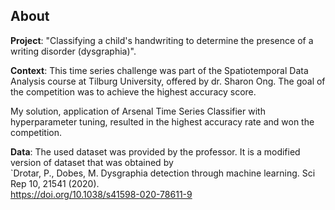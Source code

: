 ## About

**Project**: "Classifying a child's handwriting to determine the presence of a writing disorder (dysgraphia)". 

**Context**: This time series challenge was part of the Spatiotemporal Data Analysis course at Tilburg University, offered by dr. Sharon Ong. 
The goal of the competition was to achieve the highest accuracy score. 

My solution, application of Arsenal Time Series Classifier with hyperparameter tuning, resulted in the highest accuracy rate and won the competition.

**Data**: The used dataset was provided by the professor. It is a modified version of dataset that was obtained by<br> `Drotar, P., Dobes, M. Dysgraphia detection through machine learning. Sci Rep 10, 21541 (2020).<br> https://doi.org/10.1038/s41598-020-78611-9

